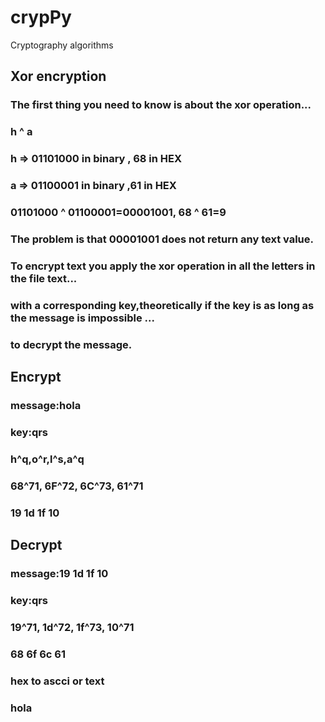 # crypPy
Cryptography algorithms

## Xor encryption
### The first thing you need to know is about the xor operation...
### h ^ a
### h => 01101000 in binary , 68 in HEX
### a => 01100001 in binary ,61 in HEX
### 01101000 ^ 01100001=00001001, 68 ^ 61=9
### The problem is that 00001001 does not return any text value.
### To encrypt text you apply the xor operation in all the letters in the file text...
### with a corresponding key,theoretically if the key is as long as the  message is impossible ...
### to decrypt the message.

## Encrypt 
### message:hola
### key:qrs
### h^q,o^r,l^s,a^q
### 68^71, 6F^72, 6C^73, 61^71
### 19 1d 1f 10

## Decrypt 
### message:19 1d 1f 10
### key:qrs
### 19^71, 1d^72, 1f^73, 10^71
### 68 6f 6c 61
### hex to ascci or text
### hola


